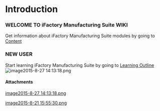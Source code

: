 # Introduction



### **WELCOME TO iFactory Manufacturing Suite WIKI** 

Get information about iFactory Manufacturing Suite modules by going to 
[Content](/iFactory-JGP-MES/iFactory-JGP-MES-Home/iFactory-JGP-MS/CONTENT.md)


### NEW USER

Start learning iFactory Manufacturing Suite by going to 
[Learning Outline](/iFactory-JGP-MES/iFactory-JGP-MES-Home/iFactory-JGP-MS/LEARNING-OUTLINE.md)![image2015-8-27 14:13:18.png](/.attachments/29917639.png)






#### Attachments

[image2015-8-27 14:13:18.png](/.attachments/29917639.png)
[image2015-8-21 15:55:30.png](/.attachments/29917640.png)
